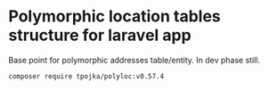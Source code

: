 # Polymorphic location tables structure for laravel app
Base point for polymorphic addresses table/entity. 
In dev phase still.

`composer require tpojka/polyloc:v0.57.4`
